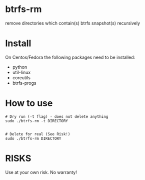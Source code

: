 # btrfs-rm
remove directories which contain(s) btrfs snapshot(s) recursively 

# Install
On Centos/Fedora the following packages need to be installed:
* python
* util-linux   
* coreutils
* btrfs-progs

# How to use
    # Dry run (-t flag) - does not delete anything
    sudo ./btrfs-rm -t DIRECTORY


    # Delete for real (See Risk!)
    sudo ./btrfs-rm DIRECTORY


# RISKS
Use at your own risk. No warranty!

